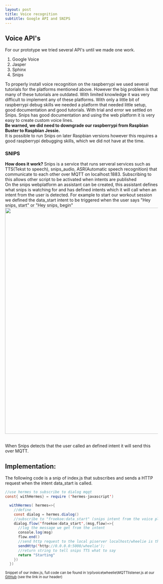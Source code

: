 ```yaml
---
layout: post
title: Voice recognition
subtitle: Google API and SNIPS
---
```


## Voice API's
For our prototype we tried several API's until we made one work.
<ol>
  <li>Google Voice</li>
  <li>Jasper </li>
  <li>Sphinx </li>
  <li>Snips </li>
</ol>
To properly install voice recognition on the raspberrypi we used several tutorials for the platforms mentioned above. However the big problem is that many of these tutorials are outdated. With limited knowledge it was very difficult to implement any of these platforms. With only a little bit of raspberrypi debug skills we needed a platform that needed little setup, good documentation and good tutorials. With trial and error we settled on Snips. Snips has good documentation and using the web platform it is very easy to create custom voice lines.
<br><b>Be warned, we did need to downgrade our raspberrypi from Raspbian Buster to Raspbian Jessie.</b>
<br> It is possible to run Snips on later Raspbian versions however this requires a good raspberrypi debugging skills, which we did not have at the time.

### SNIPS
<b>How does it work? </b>
Snips is a service that runs serveral services such as TTS(Tekst to speech), snips_audio, ASR(Automatic speech recognition) that communicate to each other over MQTT on localhost:1883. Subscribing to this allows other script to be activated when intents are published
<br>
On the snips webplatform an assistant can be created, this assistant defines what snips is watching for and has defined intents which it will call when an intent from the user is detected. For example to start our workout session we defined the data_start intent to be triggered when the user says "Hey snips, start" or "Hey snips, begin"
<br>
<img src="\Fitnesswheelchair\img\snips_console.JPG" width="745">

<br>
When Snips detects that the user called an defined intent it will send this over MQTT.


## Implementation:
The following code is a snip of index.js that subscribes and sends a HTTP request when the intent data_start is called.

```java
//use hermes to subscribe to dialog mqqt
const{ withHermes} = require ('hermes-javascript')

  withHermes( hermes=>{
    //define
    const dialog = hermes.dialog()
    //subscribe to "froekoe:data_start" (snips intent from the voice platform)
    dialog.flow('froekoe:data_start',(msg,flow)=>{
      //log the message we get from the intent
      console.log(msg)
      flow.end()
      //send http request to the local piserver localhost/wheelie is the start request
      sendHttp('http://0.0.0.0:5000/wheelie');
      //return string to tell snips TTS what to say
      return "Starting"
    })
  })

```
<sup>Snippet of our index.js, full code can be found in \rpi\voice\wheelie\MQTTlistener.js at our <a href="https://github.com/PaklongC/Fitnesswheelchair/blob/master/rpi/Voice/wheelie/index.js">GitHub</a> (see the link in our header)</sup>
